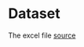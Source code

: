 # Dataset
The excel file [source](https://tableauserverguru.files.wordpress.com/2020/06/star-schema-2.xlsx)